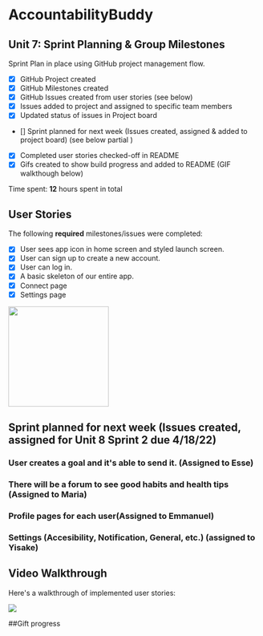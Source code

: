 
# AccountabilityBuddy

## Unit 7: Sprint Planning & Group Milestones
Sprint Plan in place using GitHub project management flow.
- [X] GitHub Project created 
- [X] GitHub Milestones created 
- [X] GitHub Issues created from user stories (see below)
- [X] Issues added to project and assigned to specific team members 
- [X] Updated status of issues in Project board 
- [] Sprint planned for next week (Issues created, assigned & added to project board) (see below partial )
- [X] Completed user stories checked-off in README 
- [X] Gifs created to show build progress and added to README (GIF walkthough below)

Time spent: **12** hours spent in total

## User Stories

The following **required** milestones/issues were completed:

- [X] User sees app icon in home screen and styled launch screen. 
- [X] User can sign up to create a new account. 
- [X] User can log in. 
- [X] A basic skeleton of our entire app.
- [X] Connect page
- [X] Settings page

 <img src="https://i.postimg.cc/jqgyDszX/865a63a23f176f0cf311b9ee3d366bf6.png" height=200>

## Sprint planned for next week (Issues created, assigned for Unit 8 Sprint 2 due 4/18/22) 

### User creates a goal and it's able to send it. (Assigned to Esse)
### There will be a forum to see good habits and health tips (Assigned to Maria)
### Profile pages for each user(Assigned to Emmanuel)
### Settings (Accesibility, Notification, General, etc.) (assigned to Yisake)




## Video Walkthrough

Here's a walkthrough of implemented user stories:

![](https://i.imgur.com/DlGJEux.gif)


##Gift progress



